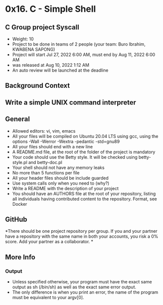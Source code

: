 # 0x16. C - Simple Shell
## C	Group project Syscall

* Weight: 10
* Project to be done in teams of 2 people (your team: Buro Ibrahim, KWABENA SAPONG)
* Project will start Jul 27, 2022 6:00 AM, must end by Aug 11, 2022 6:00 AM
* was released at Aug 10, 2022 1:12 AM
* An auto review will be launched at the deadline

## Background Context
## Write a simple UNIX command interpreter

## General
* Allowed editors: vi, vim, emacs
* All your files will be compiled on Ubuntu 20.04 LTS using gcc, using the options -Wall -Werror -Wextra -pedantic -std=gnu89
* All your files should end with a new line
* A README.md file, at the root of the folder of the project is mandatory
* Your code should use the Betty style. It will be checked using betty-style.pl and betty-doc.pl
* Your shell should not have any memory leaks
* No more than 5 functions per file
* All your header files should be include guarded
* Use system calls only when you need to (why?)
* Write a README with the description of your project
* You should have an AUTHORS file at the root of your repository, listing all individuals having contributed content to the repository. Format, see Docker

## GitHub
*There should be one project repository per group. If you and your partner have a repository with the same name in both your accounts, you risk a 0% score. Add your partner as a collaborator. *

## More Info
### Output
* Unless specified otherwise, your program must have the exact same output as sh (/bin/sh) as well as the exact same error output.
* The only difference is when you print an error, the name of the program must be equivalent to your argv[0].

